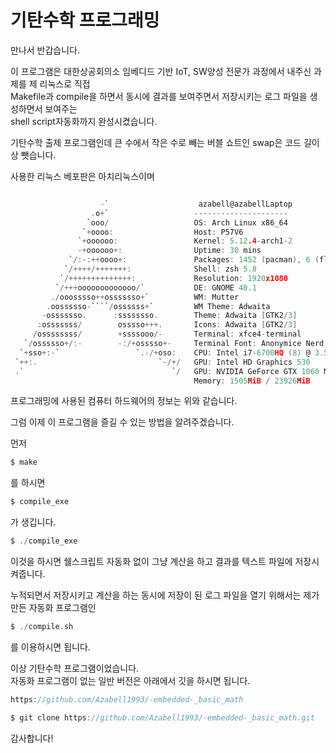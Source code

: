 # 기탄수학 프로그래밍
만나서 반갑습니다.  
  
 이 프로그램은 대한상공회의소 임베디드 기반 IoT, SW양성 전문가 과정에서 내주신 과제를 제 리눅스로 직접  
Makefile과 compile을 하면서 동시에 결과를 보여주면서 저장시키는 로그 파일을 생성하면서 보여주는  
shell script자동화까지 완성시켰습니다.  
  
 기탄수학 출제 프로그램인데 큰 수에서 작은 수로 빼는 버블 쇼트인 swap은 코드 길이상 뺏습니다.  
  
사용한 리눅스 베포판은 아치리눅스이며  
  
```c

                    -`                    azabell@azabellLaptop 
                  .o+`                   --------------------- 
                 `ooo/                   OS: Arch Linux x86_64 
                `+oooo:                  Host: P57V6 
               `+oooooo:                 Kernel: 5.12.4-arch1-2 
               -+oooooo+:                Uptime: 30 mins 
             `/:-:++oooo+:               Packages: 1452 (pacman), 6 (flatpak) 
            `/++++/+++++++:              Shell: zsh 5.8 
           `/++++++++++++++:             Resolution: 1920x1080 
          `/+++ooooooooooooo/`           DE: GNOME 40.1 
         ./ooosssso++osssssso+`          WM: Mutter 
        .oossssso-````/ossssss+`         WM Theme: Adwaita 
       -osssssso.      :ssssssso.        Theme: Adwaita [GTK2/3] 
      :osssssss/        osssso+++.       Icons: Adwaita [GTK2/3] 
     /ossssssss/        +ssssooo/-       Terminal: xfce4-terminal 
   `/ossssso+/:-        -:/+osssso+-     Terminal Font: Anonymice Nerd Font 13 
  `+sso+:-`                 `.-/+oso:    CPU: Intel i7-6700HQ (8) @ 3.500GHz 
 `++:.                           `-/+/   GPU: Intel HD Graphics 530 
 .`                                 `/   GPU: NVIDIA GeForce GTX 1060 Mobile 
                                         Memory: 1505MiB / 23926MiB 
```  
  
프로그래밍에 사용된 컴퓨터 하드웨어의 정보는 위와 같습니다.  
  
그럼 이제 이 프로그램을 즐길 수 있는 방법을 알려주겠습니다.  
  
먼저  
```c
$ make
```  
를 하시면  
```c 
$ compile_exe
```  
가 생깁니다.  
  
```c
$ ./compile_exe
```  
이것을 하시면 쉘스크립트 자동화 없이 그냥 계산을 하고 결과를 텍스트 파일에 저장시켜줍니다.  
  
누적되면서 저장시키고 계산을 하는 동시에 저장이 된 로그 파일을 열기 위해서는 제가 만든 자동화 프로그램인   
```c
$ ./compile.sh
```  
를 이용하시면 됩니다.  
  
이상 기탄수학 프로그램이었습니다.   
자동화 프로그램이 없는 일반 버전은 아래에서 깃을 하시면 됩니다.  
```c
https://github.com/Azabell1993/-embedded-_basic_math
```  

```c
$ git clone https://github.com/Azabell1993/-embedded-_basic_math.git
```  
  
감사합니다!  
